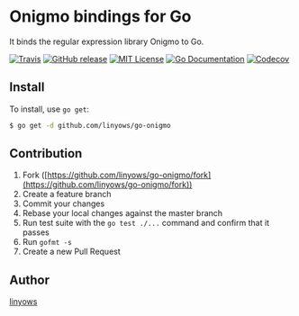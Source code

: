 Onigmo bindings for Go
======================

It binds the regular expression library Onigmo to Go.

[![Travis](https://img.shields.io/travis/linyows/go-onigmo.svg?style=for-the-badge)][travis]
[![GitHub release](http://img.shields.io/github/release/linyows/go-onigmo.svg?style=for-the-badge)][release]
[![MIT License](http://img.shields.io/badge/license-MIT-blue.svg?style=for-the-badge)][license]
[![Go Documentation](http://img.shields.io/badge/go-documentation-blue.svg?style=for-the-badge)][godocs]
[![Codecov](https://img.shields.io/codecov/c/github/linyows/go-onigmo.svg?style=for-the-badge)][codecov]

[travis]: https://travis-ci.org/linyows/go-onigmo
[release]: https://github.com/linyows/go-onigmo/releases
[license]: https://github.com/linyows/go-onigmo/blob/master/LICENSE
[godocs]: http://godoc.org/github.com/linyows/go-onigmo
[codecov]: https://codecov.io/gh/linyows/go-onigmo

Install
-------

To install, use `go get`:

```sh
$ go get -d github.com/linyows/go-onigmo
```

Contribution
------------

1. Fork ([https://github.com/linyows/go-onigmo/fork](https://github.com/linyows/go-onigmo/fork))
1. Create a feature branch
1. Commit your changes
1. Rebase your local changes against the master branch
1. Run test suite with the `go test ./...` command and confirm that it passes
1. Run `gofmt -s`
1. Create a new Pull Request

Author
------

[linyows](https://github.com/linyows)
